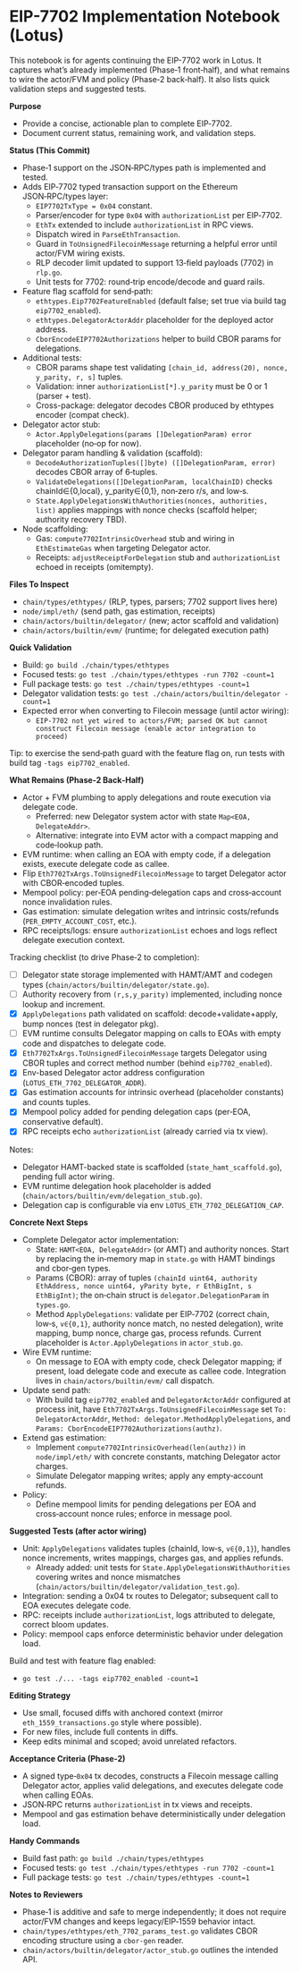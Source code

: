# EIP-7702 Implementation Notebook (Lotus)

This notebook is for agents continuing the EIP-7702 work in Lotus. It captures what’s already implemented (Phase‑1 front‑half), and what remains to wire the actor/FVM and policy (Phase‑2 back‑half). It also lists quick validation steps and suggested tests.

**Purpose**
- Provide a concise, actionable plan to complete EIP‑7702.
- Document current status, remaining work, and validation steps.

**Status (This Commit)**
- Phase‑1 support on the JSON‑RPC/types path is implemented and tested.
- Adds EIP‑7702 typed transaction support on the Ethereum JSON‑RPC/types layer:
  - `EIP7702TxType = 0x04` constant.
  - Parser/encoder for type `0x04` with `authorizationList` per EIP‑7702.
  - `EthTx` extended to include `authorizationList` in RPC views.
  - Dispatch wired in `ParseEthTransaction`.
  - Guard in `ToUnsignedFilecoinMessage` returning a helpful error until actor/FVM wiring exists.
  - RLP decoder limit updated to support 13‑field payloads (7702) in `rlp.go`.
  - Unit tests for 7702: round‑trip encode/decode and guard rails.
- Feature flag scaffold for send‑path:
  - `ethtypes.Eip7702FeatureEnabled` (default false; set true via build tag `eip7702_enabled`).
  - `ethtypes.DelegatorActorAddr` placeholder for the deployed actor address.
  - `CborEncodeEIP7702Authorizations` helper to build CBOR params for delegations.
- Additional tests:
  - CBOR params shape test validating `[chain_id, address(20), nonce, y_parity, r, s]` tuples.
  - Validation: inner `authorizationList[*].y_parity` must be 0 or 1 (parser + test).
  - Cross-package: delegator decodes CBOR produced by ethtypes encoder (compat check).
- Delegator actor stub:
  - `Actor.ApplyDelegations(params []DelegationParam) error` placeholder (no‑op for now).
- Delegator param handling & validation (scaffold):
  - `DecodeAuthorizationTuples([]byte) ([]DelegationParam, error)` decodes CBOR array of 6‑tuples.
  - `ValidateDelegations([]DelegationParam, localChainID)` checks chainId∈{0,local}, y_parity∈{0,1}, non‑zero r/s, and low‑s.
  - `State.ApplyDelegationsWithAuthorities(nonces, authorities, list)` applies mappings with nonce checks (scaffold helper; authority recovery TBD).
- Node scaffolding:
  - Gas: `compute7702IntrinsicOverhead` stub and wiring in `EthEstimateGas` when targeting Delegator actor.
  - Receipts: `adjustReceiptForDelegation` stub and `authorizationList` echoed in receipts (omitempty).

**Files To Inspect**
- `chain/types/ethtypes/` (RLP, types, parsers; 7702 support lives here)
- `node/impl/eth/` (send path, gas estimation, receipts)
- `chain/actors/builtin/delegator/` (new; actor scaffold and validation)
- `chain/actors/builtin/evm/` (runtime; for delegated execution path)

**Quick Validation**
- Build: `go build ./chain/types/ethtypes`
- Focused tests: `go test ./chain/types/ethtypes -run 7702 -count=1`
- Full package tests: `go test ./chain/types/ethtypes -count=1`
- Delegator validation tests: `go test ./chain/actors/builtin/delegator -count=1`
- Expected error when converting to Filecoin message (until actor wiring):
  - `EIP-7702 not yet wired to actors/FVM; parsed OK but cannot construct Filecoin message (enable actor integration to proceed)`

Tip: to exercise the send‑path guard with the feature flag on, run tests with build tag `-tags eip7702_enabled`.

**What Remains (Phase‑2 Back‑Half)**
- Actor + FVM plumbing to apply delegations and route execution via delegate code.
  - Preferred: new Delegator system actor with state `Map<EOA, DelegateAddr>`.
  - Alternative: integrate into EVM actor with a compact mapping and code‑lookup path.
- EVM runtime: when calling an EOA with empty code, if a delegation exists, execute delegate code as callee.
- Flip `Eth7702TxArgs.ToUnsignedFilecoinMessage` to target Delegator actor with CBOR‑encoded tuples.
- Mempool policy: per‑EOA pending‑delegation caps and cross‑account nonce invalidation rules.
- Gas estimation: simulate delegation writes and intrinsic costs/refunds (`PER_EMPTY_ACCOUNT_COST`, etc.).
- RPC receipts/logs: ensure `authorizationList` echoes and logs reflect delegate execution context.

Tracking checklist (to drive Phase‑2 to completion):
- [ ] Delegator state storage implemented with HAMT/AMT and codegen types (`chain/actors/builtin/delegator/state.go`).
- [ ] Authority recovery from `(r,s,y_parity)` implemented, including nonce lookup and increment.
- [x] `ApplyDelegations` path validated on scaffold: decode+validate+apply, bump nonces (test in delegator pkg).
- [ ] EVM runtime consults Delegator mapping on calls to EOAs with empty code and dispatches to delegate code.
- [x] `Eth7702TxArgs.ToUnsignedFilecoinMessage` targets Delegator using CBOR tuples and correct method number (behind `eip7702_enabled`).
- [x] Env-based Delegator actor address configuration (`LOTUS_ETH_7702_DELEGATOR_ADDR`).
- [x] Gas estimation accounts for intrinsic overhead (placeholder constants) and counts tuples.
- [x] Mempool policy added for pending delegation caps (per‑EOA, conservative default).
- [x] RPC receipts echo `authorizationList` (already carried via tx view).

Notes:
- Delegator HAMT-backed state is scaffolded (`state_hamt_scaffold.go`), pending full actor wiring.
- EVM runtime delegation hook placeholder is added (`chain/actors/builtin/evm/delegation_stub.go`).
- Delegation cap is configurable via env `LOTUS_ETH_7702_DELEGATION_CAP`.

**Concrete Next Steps**
- Complete Delegator actor implementation:
  - State: `HAMT<EOA, DelegateAddr>` (or AMT) and authority nonces. Start by replacing the in‑memory map in `state.go` with HAMT bindings and cbor‑gen types.
  - Params (CBOR): array of tuples `(chainId uint64, authority EthAddress, nonce uint64, yParity byte, r EthBigInt, s EthBigInt)`; the on‑chain struct is `delegator.DelegationParam` in `types.go`.
  - Method `ApplyDelegations`: validate per EIP‑7702 (correct chain, low‑s, `v∈{0,1}`, authority nonce match, no nested delegation), write mapping, bump nonce, charge gas, process refunds. Current placeholder is `Actor.ApplyDelegations` in `actor_stub.go`.
- Wire EVM runtime:
  - On message to EOA with empty code, check Delegator mapping; if present, load delegate code and execute as callee code. Integration lives in `chain/actors/builtin/evm/` call dispatch.
- Update send path:
  - With build tag `eip7702_enabled` and `DelegatorActorAddr` configured at process init, have `Eth7702TxArgs.ToUnsignedFilecoinMessage` set `To: DelegatorActorAddr`, `Method: delegator.MethodApplyDelegations`, and `Params: CborEncodeEIP7702Authorizations(authz)`.
- Extend gas estimation:
  - Implement `compute7702IntrinsicOverhead(len(authz))` in `node/impl/eth/` with concrete constants, matching Delegator actor charges.
  - Simulate Delegator mapping writes; apply any empty‑account refunds.
- Policy:
  - Define mempool limits for pending delegations per EOA and cross‑account nonce rules; enforce in message pool.

**Suggested Tests (after actor wiring)**
- Unit: `ApplyDelegations` validates tuples (chainId, low‑s, `v∈{0,1}`), handles nonce increments, writes mappings, charges gas, and applies refunds.
  - Already added: unit tests for `State.ApplyDelegationsWithAuthorities` covering writes and nonce mismatches (`chain/actors/builtin/delegator/validation_test.go`).
- Integration: sending a 0x04 tx routes to Delegator; subsequent call to EOA executes delegate code.
- RPC: receipts include `authorizationList`, logs attributed to delegate, correct bloom updates.
- Policy: mempool caps enforce deterministic behavior under delegation load.

Build and test with feature flag enabled:
- `go test ./... -tags eip7702_enabled -count=1`

**Editing Strategy**
- Use small, focused diffs with anchored context (mirror `eth_1559_transactions.go` style where possible).
- For new files, include full contents in diffs.
- Keep edits minimal and scoped; avoid unrelated refactors.

**Acceptance Criteria (Phase‑2)**
- A signed type‑`0x04` tx decodes, constructs a Filecoin message calling Delegator actor, applies valid delegations, and executes delegate code when calling EOAs.
- JSON‑RPC returns `authorizationList` in tx views and receipts.
- Mempool and gas estimation behave deterministically under delegation load.

**Handy Commands**
- Build fast path: `go build ./chain/types/ethtypes`
- Focused tests: `go test ./chain/types/ethtypes -run 7702 -count=1`
- Full package tests: `go test ./chain/types/ethtypes -count=1`

**Notes to Reviewers**
- Phase‑1 is additive and safe to merge independently; it does not require actor/FVM changes and keeps legacy/EIP‑1559 behavior intact.
- `chain/types/ethtypes/eth_7702_params_test.go` validates CBOR encoding structure using a `cbor-gen` reader.
- `chain/actors/builtin/delegator/actor_stub.go` outlines the intended API.
